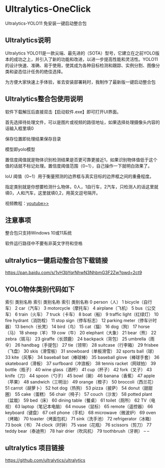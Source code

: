 # Ultralytics-OneClick
Ultralytics-YOLO11 免安装一键启动整合包

## Ultralytics说明
Ultralytics YOLO11是一款尖端、最先进的（SOTA）型号，它建立在之前YOLO版本的成功之上，并引入了新的功能和改进，以进一步提高性能和灵活性。YOLO11的设计快速、准确、易于使用，使其成为各种目标检测和跟踪、实例分割、图像分类和姿态估计任务的绝佳选择。

为方便大家快速上手体验，省去安装部署耗时，我制作了最新版一键启动整合包

## Ultralytics整合包使用说明

软件下载解压后直接双击【启动软件.exe】即可打开UI界面。

首先选择待处理文件，可以是图片或视频的路径地址，如果选择处理摄像头内容的话输入框里填0

保存位置即处理结果保存目录

模型即yolo模型

置信度阈值就是物体识别检测结果是否更可靠更接近1，如果识别物体值低于这个值的话就不标记处理。置信度阈值范围（0~1），自己操作一下就明白效果了。

IoU 阈值（0~1）用于衡量预测的边界框与真实目标的边界框之间的重叠程度。

指定类别就是你想要检测什么物体，0人，1自行车，2汽车，只检测人的话这里就填0，人和汽车，这里就填0,2，用英文逗号隔开。

视频教程：[youtube>>](https://www.youtube.com/watch?v=kSG0oyrcVY4)

## 注意事项

整合包只支持Windows 10或11系统

软件运行路径中不要有非英文字符和空格

## ultralytics一键启动整合包下载链接

https://pan.baidu.com/s/1vH3bYqrNhwN3NhbmG3F2Zw?pwd=2ct9

## YOLO物体类别代码如下

索引	类别名称	索引	类别名称	索引	类别名称
0	person（人）	1	bicycle（自行车）	2	car（汽车）
3	motorcycle（摩托车）	4	airplane（飞机）	5	bus（公交车）
6	train（火车）	7	truck（卡车）	8	boat（船）
9	traffic light（红绿灯）	10	fire hydrant（消防栓）	11	stop sign（停车标志）
12	parking meter（停车计时器）	13	bench（长凳）	14	bird（鸟）
15	cat（猫）	16	dog（狗）	17	horse（马）
18	sheep（羊）	19	cow（牛）	20	elephant（大象）
21	bear（熊）	22	zebra（斑马）	23	giraffe（长颈鹿）
24	backpack（背包）	25	umbrella（雨伞）	26	handbag（手提包）
27	tie（领带）	28	suitcase（行李箱）	29	frisbee（飞盘）
30	skis（滑雪板）	31	snowboard（单板滑雪）	32	sports ball（球）
33	kite（风筝）	34	baseball bat（棒球棒）	35	baseball glove（棒球手套）
36	skateboard（滑板）	37	surfboard（冲浪板）	38	tennis racket（网球拍）
39	bottle（瓶子）	40	wine glass（酒杯）	41	cup（杯子）
42	fork（叉子）	43	knife（刀）	44	spoon（勺子）
45	bowl（碗）	46	banana（香蕉）	47	apple（苹果）
48	sandwich（三明治）	49	orange（橙子）	50	broccoli（西兰花）
51	carrot（胡萝卜）	52	hot dog（热狗）	53	pizza（披萨）
54	donut（甜甜圈）	55	cake（蛋糕）	56	chair（椅子）
57	couch（沙发）	58	potted plant（盆栽）	59	bed（床）
60	dining table（餐桌）	61	toilet（厕所）	62	TV（电视）
63	laptop（笔记本电脑）	64	mouse（鼠标）	65	remote（遥控器）
66	keyboard（键盘）	67	cell phone（手机）	68	microwave（微波炉）
69	oven（烤箱）	70	toaster（烤面包机）	71	sink（洗手池）
72	refrigerator（冰箱）	73	book（书）	74	clock（时钟）
75	vase（花瓶）	76	scissors（剪刀）	77	teddy bear（泰迪熊）
78	hair drier（吹风机）	79	toothbrush（牙刷）	–	–

## ultralytics 项目链接
https://github.com/ultralytics/ultralytics
